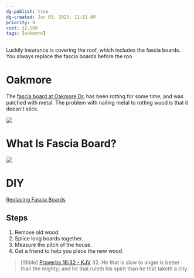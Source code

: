 ```yaml
---
dg-publish: true
dg-created: Jun 03, 2023, 11:11 AM
priority: 0
cost: $2,500
tags: [oakmore]
---
```


Luckily insurance is covering the roof, which includes the fascia boards. You always replace the fascia boards before the roo

# Oakmore

The [fascia board at Oakmore Dr.](https://photos.app.goo.gl/7dp3ha1gLeo3zXs49) has been rotting for some time, and was patched with metal. The problem with nailing metal to rotting wood is that it doesn't stick. 

![](https://i.imgur.com/yowAtGF.png)

# What Is Fascia Board?

![](https://images.saymedia-content.com/.image/t_share/MTc0MzUzOTUyODM2NDI5MTYw/tips-for-painting-soffits-and-fascia-boards.jpg)


# DIY

[Replacing Fascia Boards](https://www.youtube.com/watch?v=9PPUOL5JkdU)

## Steps

1. Remove old wood.
2. Splice long boards together.
3. Measure the pitch of the house.
4.  Get a friend to help you place the new wood.

> [!Bible] [Proverbs 16:32 - KJV](https://bible-api.com/proverbs+16:32?translation=kjv)
> 32. He that is slow to anger is better than the mighty; and he that ruleth his spirit than he that taketh a city.
